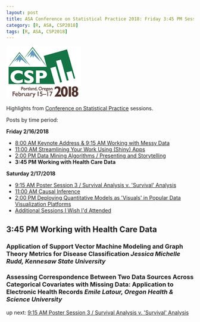```yaml
---
layout: post
title: ASA Conference on Statistical Practice 2018: Friday 3:45 PM Sessions
category: [R, ASA, CSP2018]
tags: [R, ASA, CSP2018]
---
```


![CSP Conf Logo](/images/csp2018.png "Conference Logo")

Highlights from [Conference on Statistical Practice](https://ww2.amstat.org/meetings/csp/2018/index.cfm) sessions. 

Posts by time period:

**Friday 2/16/2018**
* [8:00 AM Keynote Address & 9:15 AM Working with Messy Data](2018-02-16-CSP2018-Fri-8am.md)
* [11:00 AM Streamlining Your Work Using (Shiny) Apps](2018-02-16-CSP2018-Fri-11am.md)
* [2:00 PM Data Mining Algorithms / Presenting and Storytelling](2018-02-16-CSP2018-Fri-2pm.md)
* **3:45 PM Working with Health Care Data**

**Saturday 2/17/2018**
* [9:15 AM Poster Session 3 / Survival Analysis v. 'Survival' Analysis](2018-02-17-CSP2018-Sat-915am.md)
* [11:00 AM Causal Inference](2018-02-17-CSP2018-Sat-11am.md)
* [2:00 PM Deploying Quantitative Models as 'Visuals' in Popular Data Visualization Platforms](2018-02-17-CSP2018-Sat-2pm.md)
* [Additional Sessions I Wish I'd Attended](2018-02-17-CSP2018-Fri-Additional.md)


## 3:45 PM Working with Health Care Data

### Application of Support Vector Machine Modeling and Graph Theory Metrics for Disease Classification *Jessica Michelle Rudd, Kennesaw State University*

### Assessing Correspondence Between Two Data Sources Across Categorical Covariates with Missing Data: Application to Electronic Health Records *Emile Latour, Oregon Health & Science University*


up next: [9:15 AM Poster Session 3 / Survival Analysis v. 'Survival' Analysis](2018-02-17-CSP2018-Sat-915am.md)
